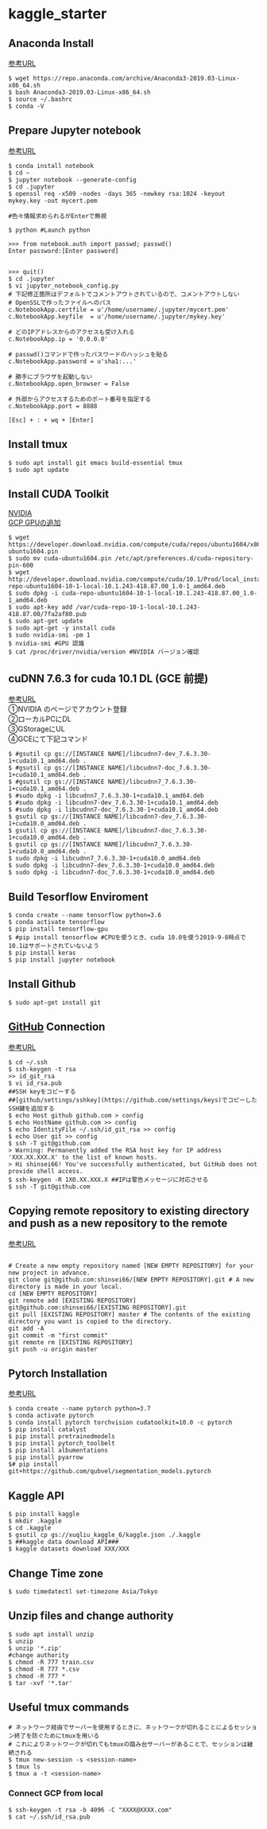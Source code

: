 # kaggle_starter

## Anaconda Install 

[参考URL](https://www.virment.com/setup-anaconda-python-jupyter-ubuntu/)

```
$ wget https://repo.anaconda.com/archive/Anaconda3-2019.03-Linux-x86_64.sh
$ bash Anaconda3-2019.03-Linux-x86_64.sh
$ source ~/.bashrc
$ conda -V
```

## Prepare Jupyter notebook

[参考URL](https://qiita.com/tk_01/items/307716a680460f8dbe17)
```
$ conda install notebook
$ cd ~
$ jupyter notebook --generate-config
$ cd .jupyter
$ openssl req -x509 -nodes -days 365 -newkey rsa:1024 -keyout mykey.key -out mycert.pem

#色々情報求められるがEnterで無視

$ python #Launch python

>>> from notebook.auth import passwd; passwd()
Enter password:[Enter password]


>>> quit()
$ cd .jupyter
$ vi jupyter_notebook_config.py
# 下記修正箇所はデフォルトでコメントアウトされているので、コメントアウトしない
# OpenSSLで作ったファイルへのパス
c.NotebookApp.certfile = u'/home/username/.jupyter/mycert.pem'
c.NotebookApp.keyfile  = u'/home/username/.jupyter/mykey.key'

# どのIPアドレスからのアクセスも受け入れる
c.NotebookApp.ip = '0.0.0.0'

# passwd()コマンドで作ったパスワードのハッシュを貼る
c.NotebookApp.password = u'sha1:...'

# 勝手にブラウザを起動しない
c.NotebookApp.open_browser = False

# 外部からアクセスするためのポート番号を指定する
c.NotebookApp.port = 8888

[Esc] + : + wq + [Enter]

```
## Install tmux
```
$ sudo apt install git emacs build-essential tmux
$ sudo apt update
```

## Install CUDA Toolkit

[NVIDIA](https://developer.nvidia.com/cuda-downloads?target_os=Linux&target_arch=x86_64&target_distro=Ubuntu&target_version=1604&target_type=deblocal)  
[GCP GPUの追加](https://cloud.google.com/compute/docs/gpus/add-gpus?hl=ja)

```
$ wget https://developer.download.nvidia.com/compute/cuda/repos/ubuntu1604/x86_64/cuda-ubuntu1604.pin
$ sudo mv cuda-ubuntu1604.pin /etc/apt/preferences.d/cuda-repository-pin-600
$ wget http://developer.download.nvidia.com/compute/cuda/10.1/Prod/local_installers/cuda-repo-ubuntu1604-10-1-local-10.1.243-418.87.00_1.0-1_amd64.deb
$ sudo dpkg -i cuda-repo-ubuntu1604-10-1-local-10.1.243-418.87.00_1.0-1_amd64.deb
$ sudo apt-key add /var/cuda-repo-10-1-local-10.1.243-418.87.00/7fa2af80.pub
$ sudo apt-get update
$ sudo apt-get -y install cuda
$ sudo nvidia-smi -pm 1
$ nvidia-smi #GPU 認識
$ cat /proc/driver/nvidia/version #NVIDIA バージョン確認
```

## cuDNN 7.6.3 for cuda 10.1 DL (GCE 前提)
[参考URL](https://tech.zeals.co.jp/entry/2019/01/08/094054#cuDNN70%E3%81%AE%E3%82%A4%E3%83%B3%E3%82%B9%E3%83%88%E3%83%BC%E3%83%AB)  
①NVIDIA のページでアカウント登録  
②ローカルPCにDL  
③GStorageにUL  
④GCEにて下記コマンド  
```
$ #gsutil cp gs://[INSTANCE NAME]/libcudnn7-dev_7.6.3.30-1+cuda10.1_amd64.deb .
$ #gsutil cp gs://[INSTANCE NAME]/libcudnn7-doc_7.6.3.30-1+cuda10.1_amd64.deb .
$ #gsutil cp gs://[INSTANCE NAME]/libcudnn7_7.6.3.30-1+cuda10.1_amd64.deb .
$ #sudo dpkg -i libcudnn7_7.6.3.30-1+cuda10.1_amd64.deb
$ #sudo dpkg -i libcudnn7-dev_7.6.3.30-1+cuda10.1_amd64.deb
$ #sudo dpkg -i libcudnn7-doc_7.6.3.30-1+cuda10.1_amd64.deb
$ gsutil cp gs://[INSTANCE NAME]/libcudnn7-dev_7.6.3.30-1+cuda10.0_amd64.deb .
$ gsutil cp gs://[INSTANCE NAME]/libcudnn7-doc_7.6.3.30-1+cuda10.0_amd64.deb .
$ gsutil cp gs://[INSTANCE NAME]/libcudnn7_7.6.3.30-1+cuda10.0_amd64.deb .
$ sudo dpkg -i libcudnn7_7.6.3.30-1+cuda10.0_amd64.deb
$ sudo dpkg -i libcudnn7-dev_7.6.3.30-1+cuda10.0_amd64.deb
$ sudo dpkg -i libcudnn7-doc_7.6.3.30-1+cuda10.0_amd64.deb

```

## Build Tesorflow Enviroment
```
$ conda create --name tensorflow python=3.6
$ conda activate tensorflow
$ pip install tensorflow-gpu
$ #pip install tensorflow #CPUを使うとき、cuda 10.0を使う2019-9-8時点で10.1はサポートされていないよう
$ pip install keras
$ pip install jupyter notebook
```


## Install Github
```
$ sudo apt-get install git

```


## [GitHub](https://github.com/shinsei66) Connection
[参考URL](https://qiita.com/shizuma/items/2b2f873a0034839e47ce)
```
$ cd ~/.ssh
$ ssh-keygen -t rsa
>> id_git_rsa
$ vi id_rsa.pub
##SSH keyをコピーする
##[github/settings/sshkey](https://github.com/settings/keys)でコピーしたSSH鍵を追加する
$ echo Host github github.com > config
$ echo HostName github.com >> config
$ echo IdentityFile ~/.ssh/id_git_rsa >> config
$ echo User git >> config
$ ssh -T git@github.com
> Warning: Permanently added the RSA host key for IP address 'XXX.XX.XXX.X' to the list of known hosts.
> Hi shinsei66! You've successfully authenticated, but GitHub does not provide shell access.
$ ssh-keygen -R 1X0.XX.XXX.X ##IPは警告メッセージに対応させる
$ ssh -T git@github.com
```


## Copying remote repository to existing directory and push as a new repository to the remote
[参考URL](https://qiita.com/takamicii/items/b0d1cc92fd172468fbf3)
```

# Create a new empty repository named [NEW EMPTY REPOSITORY] for your new project in advance.
git clone git@github.com:shinsei66/[NEW EMPTY REPOSITORY].git # A new directory is made in your local.
cd [NEW EMPTY REPOSITORY]
git remote add [EXISTING REPOSITORY] git@github.com:shinsei66/[EXISTING REPOSITORY].git
git pull [EXISTING REPOSITORY] master # The contents of the existing directory you want is copied to the directory.
git add -A
git commit -m "first commit"
git remote rm [EXISTING REPOSITORY]
git push -u origin master
```

## Pytorch Installation
[参考URL](https://pytorch.org/get-started/locally/)
```
$ conda create --name pytorch python=3.7
$ conda activate pytorch
$ conda install pytorch torchvision cudatoolkit=10.0 -c pytorch
$ pip install catalyst
$ pip install pretrainedmodels
$ pip install pytorch_toolbelt
$ pip install albumentations
$ pip install pyarrow
$# pip install git+https://github.com/qubvel/segmentation_models.pytorch
```

## Kaggle API
```
$ pip install kaggle
$ mkdir .kaggle
$ cd .kaggle
$ gsutil cp gs://xuqliu_kaggle_6/kaggle.json ./.kaggle
$ ##kaggle data download API###
$ kaggle datasets download XXX/XXX
```

## Change Time zone
```
$ sudo timedatectl set-timezone Asia/Tokyo
```

## Unzip files and change authority

```
$ sudo apt install unzip
$ unzip
$ unzip '*.zip'
#change authority
$ chmod -R 777 train.csv
$ chmod -R 777 *.csv
$ chmod -R 777 *
$ tar -xvf '*.tar'
```

## Useful tmux commands

```
# ネットワーク経由でサーバーを使用するときに、ネットワークが切れることによるセッション終了を防ぐためにtmuxを用いる
# これによりネットワークが切れてもtmuxの踏み台サーバーがあることで、セッションは継続される
$ tmux new-session -s <session-name>
$ tmux ls
$ tmux a -t <session-name>
```

### Connect GCP from local

```
$ ssh-keygen -t rsa -b 4096 -C "XXXX@XXXX.com"
$ cat ~/.ssh/id_rsa.pub
```
